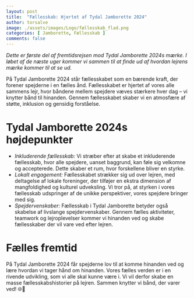 ```yaml
---
layout: post
title:  "Fællesskab: Hjertet af Tydal Jamborette 2024"
author: torsalve
image: ./assets/images/Logo/fællesskab_flad.png
categories: [ Jamborette, Fællesskab ]
comments: false
---
```


*Dette er første del af fremtidsrejsen mod Tydal Jamborette 2024s mærke. I løbet af de næste uger kommer vi sammen til at finde ud af hvordan lejrens mærke kommer til at se ud.*

På Tydal Jamborette 2024 står fællesskabet som en bærende kraft, der forener spejderne i en fælles ånd. Fællesskabet er hjertet af vores alle sammens lejr, hvor båndene mellem spejdere væves stærkere hver dag – vi knytter bånd til hinanden. Gennem fællesskabet skaber vi en atmosfære af støtte, inklusion og gensidig forståelse.

# Tydal Jamborette 2024s højdepunkter
- *Inkluderende fællesskab:* Vi stræber efter at skabe et inkluderende fællesskab, hvor alle spejdere, uanset baggrund, kan føle sig velkomne og accepterede. Dette skaber et rum, hvor forskellene bliver en styrke.
- *Lokalt engagement:* Fællesskabet strækker sig ud over lejren, med deltagelse af lokale foreninger, der tilføjer en ekstra dimension af mangfoldighed og kulturel udveksling. Vi tror på, at styrken i vores fællesskab udspringer af de unikke perspektiver, vores spejdere bringer med sig.
- *Spejdervenskaber:* Fællesskab i Tydal Jamborette betyder også skabelse af livslange spejdervenskaber. Gennem fælles aktiviteter, teamwork og lejroplevelser kommer vi hinanden ved og skabe fællesskaber der vil vare ved efter lejren.

# Fælles fremtid
På Tydal Jamborette 2024 får spejderne lov til at komme hinanden ved og lære hvordan vi tager hånd om hinanden. Vores fælles verden er i en rivende udvikling, som vi alle skal kunne være i. Vi vil derfor skabe en masse fællesskabshistorier på lejren. Sammen knytter vi bånd, der varer ved! 🌐🤝 
<!-- #TydalJamborette2024 #FælleskabetsKraft #ViKnytterBånd -->


<!-- [Læs mere om lejrens bæredygtige fundament.](/om-bæredygtighed)<br> -->
<!-- [Læs mere om lejrens fokus på friluftsliv.](/om-friluftsliv)<br> -->
<!-- [Læs mere om lejrens mærke.](/om-mærket) -->
